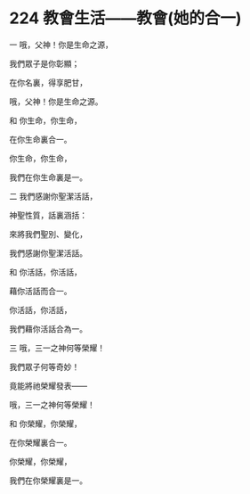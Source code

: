 # 224 教會生活——教會(她的合一)

一 哦，父神！你是生命之源，

我們眾子是你彰顯；

在你名裏，得享肥甘，

哦，父神！你是生命之源。

和 你生命，你生命，

在你生命裏合一。

你生命，你生命，

我們在你生命裏是一。

二 我們感謝你聖潔活話，

神聖性質，話裏涵括：

來將我們聖別、變化，

我們感謝你聖潔活話。

和 你活話，你活話，

藉你活話而合一。

你活話，你活話，

我們藉你活話合為一。

三 哦，三一之神何等榮耀！

我們眾子何等奇妙！

竟能將祂榮耀發表——

哦，三一之神何等榮耀！

和 你榮耀，你榮耀，

在你榮耀裏合一。

你榮耀，你榮耀，

我們在你榮耀裏是一。

